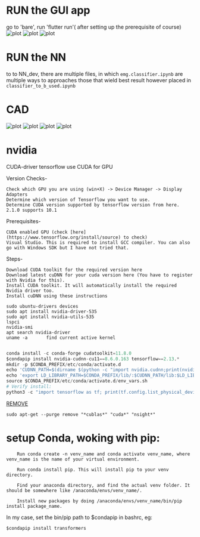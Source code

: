 # RUN the GUI app
go to 'bare', run 'flutter run'( after setting up the prerequisite of course)
![plot](./res/homePage.png)
![plot](./res/record_page.png)
![plot](./res/about.png)
# RUN the NN
to to NN_dev, there are multiple files, in which `emg.classifier.ipynb` are multiple ways to approaches those that wield best result however placed in `classifier_to_b_used.ipynb` 
# CAD

![plot](./res/hand_cad/hand.png)
![plot](./res/hand_cad/wire_port.png)
![plot](./res/hand_cad/proximal.png)
![plot](./res/hand_cad/hand_below.png)

# nvidia

CUDA-driver
tensorflow use CUDA for GPU

Version Checks-

    Check which GPU you are using (win+X) -> Device Manager -> Display Adapters
    Determine which version of Tensorflow you want to use.
    Determine CUDA version supported by tensorflow version from here. 2.1.0 supports 10.1

Prerequisites-

    CUDA enabled GPU (check [here](https://www.tensorflow.org/install/source) to check)
    Visual Studio. This is required to install GCC compiler. You can also go with Windows SDK but I have not tried that.

Steps-

    Download CUDA toolkit for the required version here
    Download latest cuDNN for your cuda version here (You have to register with Nvidia for this).
    Install CUDA toolkit. It will automatically install the required Nvidia driver too.
    Install cuDNN using these instructions

```
sudo ubuntu-drivers devices
sudo apt install nvidia-driver-535
sudo apt install nvidia-utils-535
lspci
nvidia-smi
apt search nvidia-driver
uname -a       find current active kernel
```

```py

conda install -c conda-forge cudatoolkit=11.8.0
$condapip install nvidia-cudnn-cu11==8.6.0.163 tensorflow==2.13.*
mkdir -p $CONDA_PREFIX/etc/conda/activate.d
echo 'CUDNN_PATH=$(dirname $(python -c "import nvidia.cudnn;print(nvidia.cudnn.__file__)"))' >> $CONDA_PREFIX/etc/conda/activate.d/env_vars.sh
echo 'export LD_LIBRARY_PATH=$CONDA_PREFIX/lib/:$CUDNN_PATH/lib:$LD_LIBRARY_PATH' >> $CONDA_PREFIX/etc/conda/activate.d/env_vars.sh
source $CONDA_PREFIX/etc/conda/activate.d/env_vars.sh
# Verify install:
python3 -c "import tensorflow as tf; print(tf.config.list_physical_devices('GPU'))"

```

[REMOVE](https://docs.nvidia.com/cuda/cuda-installation-guide-linux/index.html#removing-cuda-toolkit-and-driver)

```
sudo apt-get --purge remove "*cublas*" "cuda*" "nsight*"
```

# setup Conda, woking with pip:

```
    Run conda create -n venv_name and conda activate venv_name, where venv_name is the name of your virtual environment.

    Run conda install pip. This will install pip to your venv directory.

    Find your anaconda directory, and find the actual venv folder. It should be somewhere like /anaconda/envs/venv_name/.

    Install new packages by doing /anaconda/envs/venv_name/bin/pip install package_name.
```

In my case, set the bin/pip path to $condapip in bashrc, eg:

```
$condapip install transformers
```